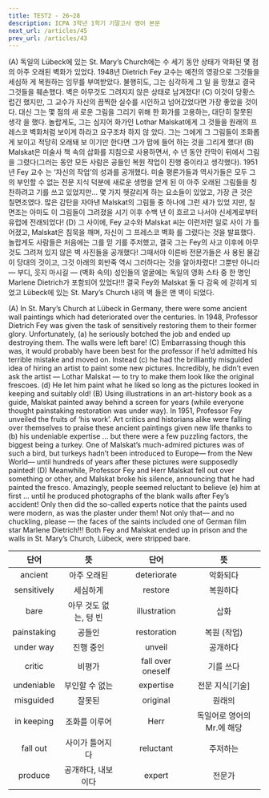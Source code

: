 ```yaml
---
title: TEST2 - 26~28
description: ICPA 3학년 1학기 기말고사 영어 본문
next_url: /articles/45
prev_url: /articles/43
---
```


(A) 독일의 Lübeck에 있는 St. Mary’s Church에는 수 세기 동안 상태가 악화된 몇 점의 아주 오래된 벽화가 있었다. 1948년 Dietrich Fey 교수는 예전의 영광으로 그것들을 세심하 게 복원하는 임무를 부여받았다. 불행히도, 그는 심각하게 그 일 을 망쳤고 결국 그것들을 훼손했다. 벽은 아무것도 그려지지 않은 상태로 남겨졌다! (C) 이것이 당황스럽긴 했지만, 그 교수가 자신의 끔찍한 실수를 시인하고 넘어갔었다면 가장 좋았을 것이다. 대신 그는 몇 점의 새 로운 그림을 그리기 위해 한 화가를 고용하는, 대단히 잘못된 생각 을 했다. 놀랍게도, 그는 심지어 화가인 Lothar Malskat에게 그 것들을 원래의 프레스코 벽화처럼 보이게 하라고 요구조차 하지 않 았다. 그는 그에게 그 그림들이 조화롭게 보이고 적당히 오래돼 보 이기만 한다면 그가 맘에 들어 하는 것을 그리게 했다! (B) Malskat은 미술사 책 속의 삽화를 지침으로 사용하면서, 수 년 동안 칸막이 뒤에서 그림을 그렸다(그러는 동안 모든 사람은 공들인 복원 작업이 진행 중이라고 생각했다). 1951년 Fey 교수 는 ‘자신의 작업’의 성과를 공개했다. 미술 평론가들과 역사가들은 모두 그의 부인할 수 없는 전문 지식 덕분에 새로운 생명을 얻게 된 이 아주 오래된 그림들을 칭찬하려고 기를 쓰고 있었지만… 몇 가지 헷갈리게 하는 요소들이 있었고, 가장 큰 것은 칠면조였다. 많은 감탄을 자아낸 Malskat의 그림들 중 하나에 그런 새가 있었 지만, 칠면조는 아마도 이 그림들이 그려졌을 시기 이후 수백 년 이 흐르고 나서야 신세계로부터 유럽에 전래되었다! (D) 그 사이에, Fey 교수와 Malskat 씨는 이런저런 일로 사이 가 틀어졌고, Malskat은 침묵을 깨며, 자신이 그 프레스코 벽화 를 그렸다는 것을 발표했다. 놀랍게도 사람들은 처음에는 그를 믿 기를 주저했고, 결국 그는 Fey의 사고 이후에 아무것도 그려져 있지 않은 벽 사진들을 공개했다! 그때서야 이른바 전문가들은 사 용된 물감이 당대의 것이고, 그것 아래의 회반죽 역시 그러하다는 것을 알아차렸다! 그뿐만 아니라 — 부디, 웃지 마시길 — (벽화 속의) 성인들의 얼굴에는 독일의 영화 스타 중 한 명인 Marlene Dietrich가 포함되어 있었다!!! 결국 Fey와 Malskat 둘 다 감옥 에 갇히게 되었고 Lübeck에 있는 St. Mary’s Church 내의 벽 들은 맨 벽이 되었다.

(A) In St. Mary’s Church at Lübeck in Germany, there were some ancient wall paintings which had deteriorated over the centuries. In 1948, Professor Dietrich Fey was given the task of sensitively restoring them to their former glory. Unfortunately, (a) he seriously botched the job and ended up destroying them. The walls were left bare! (C) Embarrassing though this was, it would probably have been best for the professor if he’d admitted his terrible mistake and moved on. Instead (c) he had the brilliantly misguided idea of hiring an artist to paint some new pictures. Incredibly, he didn’t even ask the artist — Lothar Malskat — to try to make them look like the original frescoes. (d) He let him paint what he liked so long as the pictures looked in keeping and suitably old! (B) Using illustrations in an art-history book as a guide, Malskat painted away behind a screen for years (while everyone thought painstaking restoration was under way). In 1951, Professor Fey unveiled the fruits of ‘his work’. Art critics and historians alike were falling over themselves to praise these ancient paintings given new life thanks to (b) his undeniable expertise ... but there were a few puzzling factors, the biggest being a turkey. One of Malskat’s much-admired pictures was of such a bird, but turkeys hadn’t been introduced to Europe— from the New World— until hundreds of years after these pictures were supposedly painted! (D) Meanwhile, Professor Fey and Herr Malskat fell out over something or other, and Malskat broke his silence, announcing that he had painted the fresco. Amazingly, people seemed reluctant to believe (e) him at first ... until he produced photographs of the blank walls after Fey’s accident! Only then did the so-called experts notice that the paints used were modern, as was the plaster under them! Not only that— and no chuckling, please — the faces of the saints included one of German film star Marlene Dietrich!!! Both Fey and Malskat ended up in prison and the walls in St. Mary’s Church, Lübeck, were stripped bare.

|단어|뜻| |단어|뜻|
|:--------------:|:------------------------------:|-|:--------------:|:------------------------------:|
|ancient|아주 오래된||deteriorate|악화되다|
|sensitively|세심하게||restore|복원하다|
|bare|아무 것도 없는, 텅 빈||illustration|삽화|
|painstaking|공들인||restoration|복원 (작업)|
|under way|진행 중인||unveil|공개하다|
|critic|비평가||fall over oneself|기를 쓰다|
|undeniable|부인할 수 없는||expertise|전문 지식[기술]|
|misguided|잘못된||original|원래의|
|in keeping|조화를 이루어||Herr|독일어로 영어의 Mr.에 해당|
|fall out|사이가 틀어지다||reluctant|주저하는|
|produce|공개하다, 내보이다||expert|전문가|
